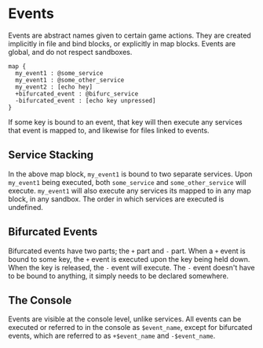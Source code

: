 # Events

Events are abstract names given to certain game actions. They are created implicitly in file and bind blocks, or explicitly in map blocks. Events are global, and do not respect sandboxes.

```
map {
  my_event1 : @some_service
  my_event1 : @some_other_service
  my_event2 : [echo hey]
  +bifurcated_event : @bifurc_service
  -bifurcated_event : [echo key unpressed]
}
```
If some key is bound to an event, that key will then execute any services that event is mapped to, and likewise for files linked to events.

## Service Stacking

In the above map block, `my_event1` is bound to two separate services. Upon `my_event1` being executed, both `some_service` and `some_other_service` will execute. `my_event1` will also execute any services its mapped to in any map block, in any sandbox. The order in which services are executed is undefined.

## Bifurcated Events

Bifurcated events have two parts; the `+` part and `-` part. When a `+` event is bound to some key, the `+` event is executed upon the key being held down. When the key is released, the `-` event will execute. The `-` event doesn't have to be bound to anything, it simply needs to be declared somewhere.

## The Console

Events are visible at the console level, unlike services. All events can be executed or referred to in the console as `$event_name`, except for bifurcated events, which are referred to as `+$event_name` and `-$event_name`.